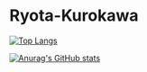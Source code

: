 # Ryota-Kurokawa

[![Top Langs](https://github-readme-stats.vercel.app/api/top-langs/?username=Ryota-Kurokawa&theme=onedark)](https://github.com/anuraghazra/github-readme-stats)

[![Anurag's GitHub stats](https://github-readme-stats.vercel.app/api?username=Ryota-Kurokawa&theme=onedark)](https://github.com/anuraghazra/github-readme-stats)

